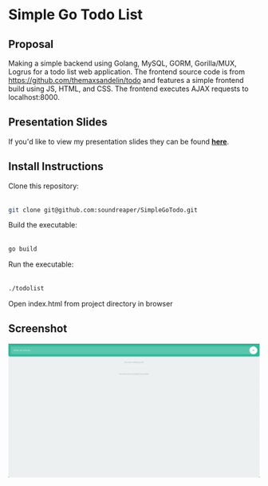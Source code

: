 # Simple Go Todo List

## Proposal

Making a simple backend using Golang, MySQL, GORM, Gorilla/MUX, Logrus for a todo list
web application. The frontend source code is from https://github.com/themaxsandelin/todo and
features a simple frontend build using JS, HTML, and CSS. The frontend executes AJAX requests
to localhost:8000.

## Presentation Slides

If you'd like to view my presentation slides they can be found **[here](https://docs.google.com/presentation/d/17Vu83hQ4UsTxDs7HBTrvTg_XVDADz1EcMTfmUOnCRsw/edit?usp=sharing)**.

## Install Instructions

Clone this repository:

```bash

git clone git@github.com:soundreaper/SimpleGoTodo.git

```
  
Build the executable:
 ```bash

go build

```

Run the executable:
```bash

./todolist

```

Open index.html from project directory in browser

## Screenshot

![Screenshot](/resources/img/screenshot.png)